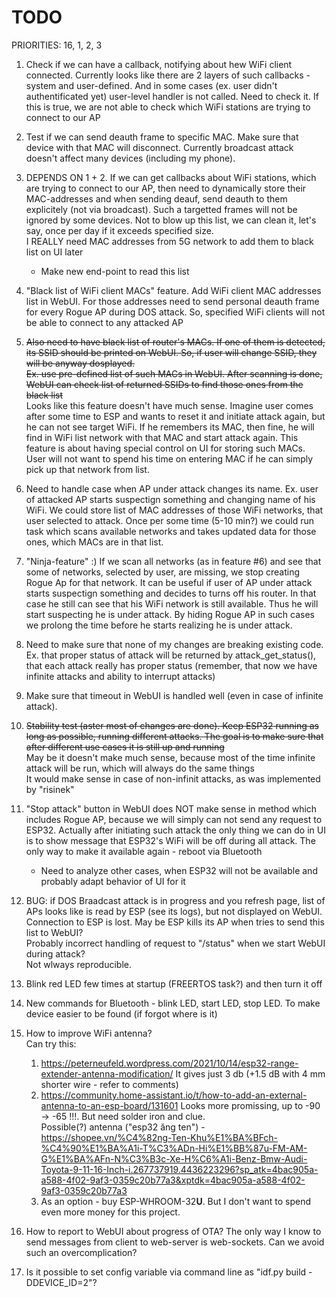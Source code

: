 # TODO

PRIORITIES: 16, 1, 2, 3

1. Check if we can have a callback, notifying about hew WiFi client connected. Currently looks like there are 2 layers of such callbacks - system and user-defined. And in some cases (ex. user didn't authentificated yet) user-level handler is not called. Need to check it. If this is true, we are not able to check which WiFi stations are trying to connect to our AP

2. Test if we can send deauth frame to specific MAC. Make sure that device with that MAC will disconnect. Currently broadcast attack doesn't affect many devices (including my phone).

3. DEPENDS ON 1 + 2. If we can get callbacks about WiFi stations, which are trying to connect to our AP, then need to dynamically store their MAC-addresses and when sending deauf, send deauth to them explicitely (not via broadcast). Such a targetted frames will not be ignored by some devices. Not to blow up this list, we can clean it, let's say, once per day if it exceeds specified size.<br>
I REALLY need MAC addresses from 5G network to add them to black list on UI later
    * Make new end-point to read this list

4. "Black list of WiFi client MACs" feature. Add WiFi client MAC addresses list in WebUI. For those addresses need to send personal deauth frame for every Rogue AP during DOS attack. So, specified WiFi clients will not be able to connect to any attacked AP

5. ~~Also need to have black list of router's MACs. If one of them is detected, its SSID should be printed on WebUI. So, if user will change SSID, they will be anyway dosplayed.<br>
Ex. use pre-defined list of such MACs in WebUI. After scanning is done, WebUI can check list of returned SSIDs to find those ones from the black list~~<br>
Looks like this feature doesn't have much sense. Imagine user comes after some time to ESP and wants to reset it and initiate attack again, but he can not see target WiFi. If he remembers its MAC, then fine, he will find in WiFi list network with that MAC and start attack again. This feature is about having special control on UI for storing such MACs. User will not want to spend his time on entering MAC if he can simply pick up that network from list.

6. Need to handle case when AP under attack changes its name. Ex. user of attacked AP starts suspectign something and changing name of his WiFi. We could store list of MAC addresses of those WiFi networks, that user selected to attack. Once per some time (5-10 min?) we could run task which scans available networks and takes updated data for those ones, which MACs are in that list.

7. "Ninja-feature" :) If we scan all networks (as in feature #6) and see that some of networks, selected by user, are missing, we stop creating Rogue Ap for that network. It can be useful if user of AP under attack starts suspectign something and decides to turns off his router. In that case he still can see that his WiFi network is still available. Thus he will start suspecting he is under attack. By hiding Rogue AP in such cases we prolong the time before he starts realizing he is under attack.

8. Need to make sure that none of my changes are breaking existing code. Ex. that proper status of attack will be returned by attack_get_status(), that each attack really has proper status (remember, that now we have infinite attacks and ability to interrupt attacks)

9. Make sure that timeout in WebUI is handled well (even in case of infinite attack).

10. ~~Stability test (aster most of changes are done). Keep ESP32 running as long as possible, running different attacks. The goal is to make sure that after different use cases it is still up and running<br>~~
May be it doesn't make much sense, because most of the time infinite attack will be run, which will always do the same things<br>
It would make sense in case of non-infinit attacks, as was implemented by "risinek"

11. "Stop attack" button in WebUI does NOT make sense in method which includes Rogue AP, because we will simply can not send any request to ESP32. Actually after initiating such attack the only thing we can do in UI is to show message that ESP32's WiFi will be off during all attack. The only way to make it available again - reboot via Bluetooth
    * Need to analyze other cases, when ESP32 will not be available and probably adapt behavior of UI for it

12. BUG: if DOS Braadcast attack is in progress and you refresh page, list of APs looks like is read by ESP (see its logs), but not displayed on WebUI. Connection to ESP is lost. May be ESP kills its AP when tries to send this list to WebUI?<br>
Probably incorrect handling of request to "/status" when we start WebUI during attack?<br>
Not wlways reproducible.

13. Blink red LED few times at startup (FREERTOS task?) and then turn it off

14. New commands for Bluetooth - blink LED, start LED, stop LED. To make device easier to be found (if forgot where is it)

16. How to improve WiFi antenna?<br>
    Can try this:
    1. https://peterneufeld.wordpress.com/2021/10/14/esp32-range-extender-antenna-modification/ It gives just 3 db (+1.5 dB with 4 mm shorter wire - refer to comments)
    2. https://community.home-assistant.io/t/how-to-add-an-external-antenna-to-an-esp-board/131601 Looks more promissing, up to -90 -> -65 !!!. But need solder iron and clue.<br>
    Possible(?) antenna ("esp32 ăng ten") - https://shopee.vn/%C4%82ng-Ten-Khu%E1%BA%BFch-%C4%90%E1%BA%A1i-T%C3%ADn-Hi%E1%BB%87u-FM-AM-G%E1%BA%AFn-N%C3%B3c-Xe-H%C6%A1i-Benz-Bmw-Audi-Toyota-9-11-16-Inch-i.267737919.4436223296?sp_atk=4bac905a-a588-4f02-9af3-0359c20b77a3&xptdk=4bac905a-a588-4f02-9af3-0359c20b77a3
    3. As an option - buy ESP-WHROOM-32**U**. But I don't want to spend even more money for this project.

18. How to report to WebUI about progress of OTA? The only way I know to send messages from client to web-server is web-sockets. Can we avoid such an overcomplication?

19. Is it possible to set config variable via command line as "idf.py build -DDEVICE_ID=2"?
